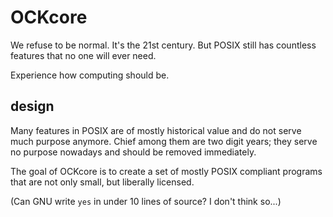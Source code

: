 # OCKcore

We refuse to be normal. It's the 21st century. But POSIX still has countless
features that no one will ever need.

Experience how computing should be.

## design

Many features in POSIX are of mostly historical value and do not serve
much purpose anymore. Chief among them are two digit years; they serve
no purpose nowadays and should be removed immediately.

The goal of OCKcore is to create a set of mostly POSIX compliant programs
that are not only small, but liberally licensed.

(Can GNU write `yes` in under 10 lines of source? I don't think so...)

